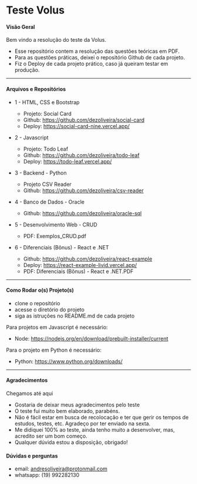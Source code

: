 # Teste Volus
#### Visão Geral
Bem vindo a resolução do teste da Volus.

- Esse repositório contem a resolução das questões teóricas em PDF.
- Para as questões práticas, deixei o repositório Github de cada projeto.
- Fiz o Deploy de cada projeto prático, caso já queiram testar em produção.

--- 
#### Arquivos e Repositórios
- 1 - HTML, CSS e Bootstrap
    - Projeto: Social Card
    - Github: https://github.com/dezoliveira/social-card
    - Deploy: https://social-card-nine.vercel.app/
    

- 2 - Javascript
    - Projeto: Todo Leaf
    - Github: https://github.com/dezoliveira/todo-leaf
    - Deploy: https://todo-leaf.vercel.app/
    

- 3 - Backend - Python
    - Projeto CSV Reader
    - Github: https://github.com/dezoliveira/csv-reader


- 4 - Banco de Dados - Oracle
    - Github: https://github.com/dezoliveira/oracle-sql


- 5 - Desenvolvimento Web - CRUD
    - PDF: Exemplos_CRUD.pdf


- 6 - Diferenciais (Bônus) - React e .NET
    - Github: https://github.com/dezoliveira/react-example
    - Deploy: https://react-example-livid.vercel.app/
    - PDF: Diferenciais (Bônus) - React e .NET.PDF 

---
#### Como Rodar o(s) Projeto(s)
- clone o repositório
- acesse o diretório do projeto
- siga as istruções no README.md de cada projeto

Para projetos em Javascript é necessário:
- Node: https://nodejs.org/en/download/prebuilt-installer/current

Para o projeto em Python é necessário:
- Python: https://www.python.org/downloads/

---
#### Agradecimentos
Chegamos até aqui 

- Gostaria de deixar meus agradecimentos pelo teste
- O teste fui muito bem elaborado, parabéns.
- Não é fácil estar em busca de recolocação e ter que gerir os tempos de estudos, testes, etc. Agradeço por ter enviado na sexta.
- Me didiquei 100% ao teste, ainda tenho muito a desenvolver, mas, acredito ser um bom começo.
- Qualquer dúvida estou a disposição, obrigado!

#### Dúvidas e perguntas
- email: andresoliveira@protonmail.com
- whatsapp: (19) 992282130
